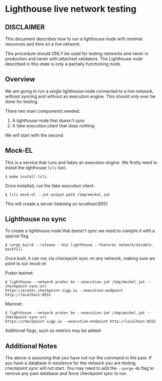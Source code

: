 # Lighthouse live network testing


## DISCLAIMER

This document describes how to run a lighthouse node with minimal resources and time on a live
network.

This procedure should ONLY be used for testing networks and never in production and never with
attached validators. The Lighthouse node described in this state is only a partially functioning
node.


## Overview

We are going to run a single lighthouse node connected to a live network, without syncing and
without an execution engine. This should only ever be done for testing.

There two main components needed.

1. A lighthouse node that doesn't sync
2. A fake execution client that does nothing

We will start with the second

## Mock-EL

This is a service that runs and fakes an execution engine. We firstly need to install the lighthouse
`lcli` tool.

```
$ make install-lcli
```

Once installed, run the fake execution client:

```
$ lcli mock-el --jwt-output-path /tmp/mockel.jwt
```

This will create a server listening on localhost:8551

## Lighthouse no sync

To create a lighthouse node that doesn't sync we need to compile it with a special flag.

```
$ cargo build --release --bin lighthouse --features network/disable-backfill
```

Once built, it can run via checkpoint sync on any network, making sure we point to our mock-el

Prater testnet:

```
$ lighthouse --network prater bn --execution-jwt /tmp/mockel.jwt --checkpoint-sync-url
https://prater.checkpoint.sigp.io --execution-endpoint http://localhost:8551
```

Mainnet:

```
$ lighthouse --network prater bn --execution-jwt /tmp/mockel.jwt --checkpoint-sync-url
https://checkpoint.sigp.io --execution-endpoint http://localhost:8551
```

Additional flags, such as metrics may be added.


## Additional Notes

The above is assuming that you have not run the command in the past. If you have a database in
existence for the network you are testing, checkpoint sync will not start. You may need to add the
`--purge-db` flag to remove any past database and force checkpoint sync to run.
